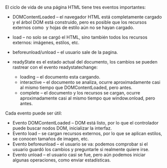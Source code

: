 El ciclo de vida de una página HTML tiene tres eventos importantes:

* DOMContentLoaded – el navegador HTML está completamente cargado y el árbol DOM está construido, pero es posible que los recursos externos como <img> y hojas de estilo aún no se hayan cargado.
* load – no solo se cargó el HTML, sino también todos los recursos externos: imágenes, estilos, etc.
* beforeunload/unload – el usuario sale de la pagina.
* readyState es el estado actual del documento, los cambios se pueden rastrear con el evento readystatechange:
  
  * loading – el documento esta cargando.
  * interactive – el documento se analiza, ocurre aproximadamente casi al mismo tiempo que DOMContentLoaded, pero antes.
  *  complete – el documento y los recursos se cargan, ocurre aproximadamente casi al mismo tiempo que window.onload, pero antes.


Cada evento puede ser útil:

* Evento DOMContentLoaded – DOM está listo, por lo que el controlador puede buscar nodos DOM, inicializar la interfaz.
* Evento load – se cargan recursos externos, por lo que se aplican estilos, se conocen tamaños de imagen, etc.
* Evento beforeunload – el usuario se va: podemos comprobar si el usuario guardó los cambios y preguntarle si realmente quiere irse.
* Evento unload – el usuario casi se fue, pero aún podemos iniciar algunas operaciones, como enviar estadísticas.
